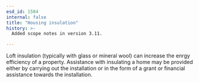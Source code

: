 ```yaml
---
esd_id: 1504
internal: false
title: "Housing insulation"
history: >-
  Added scope notes in version 3.11.

---
```


Loft insulation (typically with glass or mineral wool) can increase the enrgy efficiency of a property.  Assistance with insulating a home may be provided either by carrying out the installation or in the form of a grant or financial assistance towards the installation.

